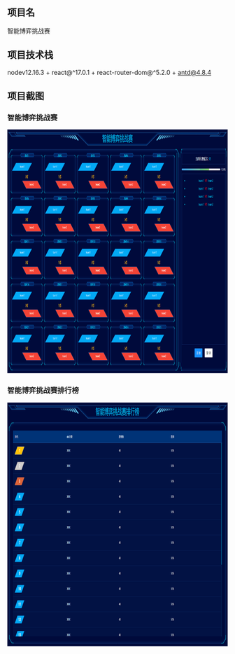 ## 项目名
智能博弈挑战赛
## 项目技术栈
nodev12.16.3 + react@^17.0.1 + react-router-dom@^5.2.0 + antd@4.8.4
## 项目截图
### 智能博弈挑战赛

<img src="https://github.com/liubao1992/intelligentgame/blob/main/screenshots/home.png" width="973" height="557"/>

### 智能博弈挑战赛排行榜
<img src="https://github.com/liubao1992/intelligentgame/blob/main/screenshots/ranking.png" width="973" height="557"/>